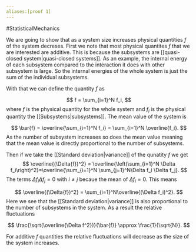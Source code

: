 ```yaml
---
aliases:[proof 1]
---
```

#StatisticalMechanics 

We are going to show that as a system size increases physical quantities $f$ of the system decreses. First we note that most physical quantites $f$ that we are interested are additive. This is because the subsystems are [[quasi-closed system|quasi-closed systems]]. As an example, the internal energy of each subsystem compared to the interaction it does with other subsystem is large. So the internal energies of the whole system is just the sum of the individual subsystems.

With that we can define the quantity $f$ as

$$
f = \sum_{i=1}^N f_i,
$$
where $f$ is the physical quantity for the whole system and $f_i$ is the physical quantity the [[Subsystems|subsystems]]. The mean value of the system is

$$
\bar{f} = \overline{\sum_{i=1}^N f_i} = \sum_{i=1}^N \overline{f_i}.
$$
As the number of subsystem increases so does the mean value meaning that the mean value is directly proportional to the number of subsystems.

Then if we take the [[Standard deviation|variance]] of the qunatity $f$ we get
$$
\overline{(\Delta{f})^2} = \overline{\left(\sum_{i=1}^N \Delta f_i\right)^2}=\overline{\sum_{i=1}^N \sum_{j=1}^N\Delta f_i \Delta f_j}.
$$
The terms $\Delta f_i\Delta f_j = 0$ with $i\neq j$ becaue the mean  of $\Delta f_i = 0$. This means

$$
\overline{(\Delta{f})^2} = \sum_{i=1}^N\overline{(\Delta f_i)^2}.
$$
Here we see that the [[Standard deviation|variance]] is also proportional to the number of subsystems in the system. As a result the relative fluctuations

$$
\frac{\sqrt(\overline{\Delta f^2})}{\bar{f}} \approx \frac{1}{\sqrt{N}}.
$$

For additive $f$ quantities the relative fluctuations will decrease as the size of the system increases. 